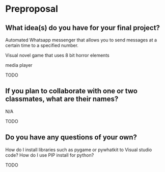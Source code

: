 # Preproposal

## What idea(s) do you have for your final project?

Automated Whatsapp messenger that allows you to send messages at a certain time to a specified number.

Visual novel game that uses 8 bit horror elements

media player

TODO

## If you plan to collaborate with one or two classmates, what are their names?

N/A

TODO

## Do you have any questions of your own?
How do I install libraries such as pygame or pywhatkit to Visual studio code?
How do I use PIP install for python?

TODO
